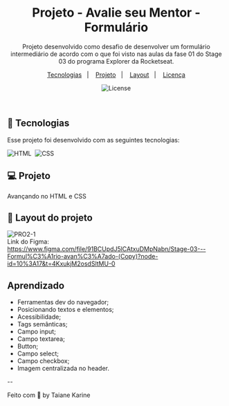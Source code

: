 
<h1 align="center"> Projeto - Avalie seu Mentor - Formulário </h1>

<p align="center">
Projeto desenvolvido como desafio de desenvolver um formulário intermediário de acordo com o que foi visto nas aulas da fase 01 do Stage 03 do programa Explorer da Rocketseat.
</p>

<p align="center">
  <a href="#-tecnologias">Tecnologias</a>&nbsp;&nbsp;&nbsp;|&nbsp;&nbsp;&nbsp;
  <a href="#-projeto">Projeto</a>&nbsp;&nbsp;&nbsp;|&nbsp;&nbsp;&nbsp;
  <a href="#-layout">Layout</a>&nbsp;&nbsp;&nbsp;|&nbsp;&nbsp;&nbsp;
  <a href="#memo-licença">Licença</a>
</p>

<p align="center">
  <img alt="License" src="https://img.shields.io/static/v1?label=license&message=MIT&color=49AA26&labelColor=000000">
</p>

<br>

## 🚀 Tecnologias

Esse projeto foi desenvolvido com as seguintes tecnologias:

![HTML](https://img.shields.io/badge/-HTML-05122A?style=flat&logo=HTML5)&nbsp;
![CSS](https://img.shields.io/badge/-CSS-05122A?style=flat&logo=CSS3&logoColor=1572B6)&nbsp;

## 💻 Projeto

Avançando no HTML e CSS

## 🔖 Layout do projeto

![PRO2-1](https://user-images.githubusercontent.com/94652702/216403352-70f1647f-b57f-4e8b-9ad4-978e5c0931e9.png)
<br>
Link do Figma: 
<br>
https://www.figma.com/file/91BCUpdJ5lCAtxuDMpNabn/Stage-03---Formul%C3%A1rio-avan%C3%A7ado-(Copy)?node-id=10%3A17&t=4KxukjM2osdSltMU-0
## Aprendizado

- Ferramentas dev do navegador;
- Posicionando textos e elementos;
- Acessibilidade;
- Tags semânticas;
- Campo input;
- Campo textarea;
- Button;
- Campo select;
- Campo checkbox;
- Imagem centralizada no header.

--

Feito com 🧡 by Taiane Karine
